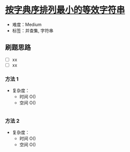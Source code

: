 # [按字典序排列最小的等效字符串](https://leetcode-cn.com/problems/lexicographically-smallest-equivalent-string/)

- 难度：Medium
- 标签：并查集, 字符串

## 刷题思路

- [ ] xx
- [ ] xx

### 方法 1

- 复杂度：
    - 时间 O()
    - 空间 O()

``` js

```

### 方法 2

- 复杂度：
    - 时间 O()
    - 空间 O()

``` js

```
